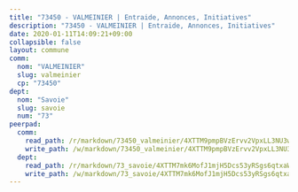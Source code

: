```yaml
---
title: "73450 - VALMEINIER | Entraide, Annonces, Initiatives"
description: "73450 - VALMEINIER | Entraide, Annonces, Initiatives"
date: 2020-01-11T14:09:21+09:00
collapsible: false
layout: commune
comm:
  nom: "VALMEINIER"
  slug: valmeinier
  cp: "73450"
dept:
  nom: "Savoie"
  slug: savoie
  num: "73"
peerpad:
  comm:
    read_path: /r/markdown/73450_valmeinier/4XTTM9pmpBVzErvv2VpxLL3NU3wbXu8hVAcheDGNAFM4oFfHs
    write_path: /w/markdown/73450_valmeinier/4XTTM9pmpBVzErvv2VpxLL3NU3wbXu8hVAcheDGNAFM4oFfHs-K3TgU44MJ8DkLmgSyor9ubziY32wWis21YoZ4ZiJbWy1CCPzbYkLd7xyhs1EUEHZPztHyK7Pk4aoaUf8yExQBGNrWA2QpMAV1zb97K8EGTXwJhkDUve5A5mU6smesZDr4A9hnEm7
  dept:
    read_path: /r/markdown/73_savoie/4XTTM7mk6MofJ1mjH5Dcs53yRSgs6qtxaWYjKD54ttqHGEMur
    write_path: /w/markdown/73_savoie/4XTTM7mk6MofJ1mjH5Dcs53yRSgs6qtxaWYjKD54ttqHGEMur-K3TgTorsK1WLw8S2EgnkoX8tJEgZgam6ANhvqrVqNfiz9fX8kbMKu5AF1rqzXyxMRZgoVPrb5EERe3PeBhqF1SBfP5G1PJnvsDUF2LQSxevobpkDM4djQDebTYoo6Yx53thenJpY
---
```


